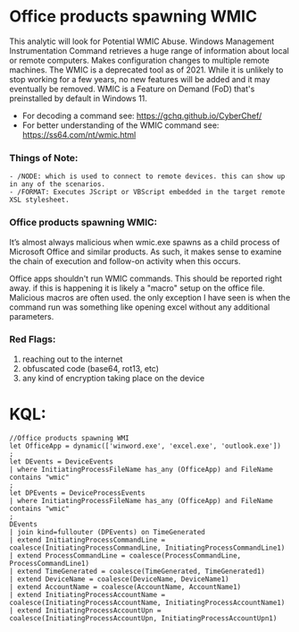 # Office products spawning WMIC
This analytic will look for Potential WMIC Abuse. Windows Management Instrumentation Command retrieves a huge range of information about local or remote computers. Makes configuration changes to multiple remote machines. The WMIC is a deprecated tool as of 2021. While it is unlikely to stop working for a few years, no new features will be added and it may eventually be removed. WMIC is a Feature on Demand (FoD) that's preinstalled by default in Windows 11. 

- For decoding a command see: https://gchq.github.io/CyberChef/
- For better understanding of the WMIC command see: https://ss64.com/nt/wmic.html

### Things of Note: 
    - /NODE: which is used to connect to remote devices. this can show up in any of the scenarios. 
    - /FORMAT: Executes JScript or VBScript embedded in the target remote XSL stylesheet.

### Office products spawning WMIC:
It’s almost always malicious when wmic.exe spawns as a child process of Microsoft Office and similar products. As such, it makes sense to examine the chain of execution and follow-on activity when this occurs.

Office apps shouldn't run WMIC commands. This should be reported right away. if this is happening it is likely a "macro" setup on the office file. Malicious macros are often used. the only exception I have seen is when the command run was something like opening excel without any additional parameters. 

### Red Flags: 
1. reaching out to the internet 
2. obfuscated code (base64, rot13, etc)
3. any kind of encryption taking place on the device

# KQL:
```kql
//Office products spawning WMI
let OfficeApp = dynamic(['winword.exe', 'excel.exe', 'outlook.exe'])
;
let DEvents = DeviceEvents
| where InitiatingProcessFileName has_any (OfficeApp) and FileName contains "wmic"
;
let DPEvents = DeviceProcessEvents
| where InitiatingProcessFileName has_any (OfficeApp) and FileName contains "wmic"
;
DEvents
| join kind=fullouter (DPEvents) on TimeGenerated
| extend InitiatingProcessCommandLine = coalesce(InitiatingProcessCommandLine, InitiatingProcessCommandLine1)
| extend ProcessCommandLine = coalesce(ProcessCommandLine, ProcessCommandLine1)
| extend TimeGenerated = coalesce(TimeGenerated, TimeGenerated1)
| extend DeviceName = coalesce(DeviceName, DeviceName1)
| extend AccountName = coalesce(AccountName, AccountName1)
| extend InitiatingProcessAccountName = coalesce(InitiatingProcessAccountName, InitiatingProcessAccountName1)
| extend InitiatingProcessAccountUpn = coalesce(InitiatingProcessAccountUpn, InitiatingProcessAccountUpn1)
```

